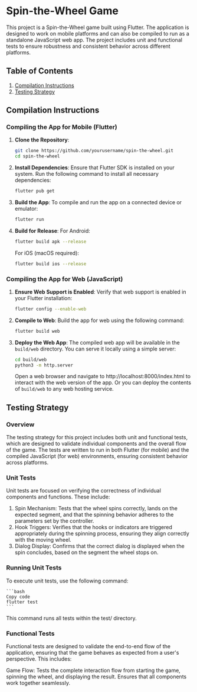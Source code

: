 # Spin-the-Wheel Game

This project is a Spin-the-Wheel game built using Flutter. The application is designed to work on mobile platforms and can also be compiled to run as a standalone JavaScript web app. The project includes unit and functional tests to ensure robustness and consistent behavior across different platforms.

## Table of Contents
1. [Compilation Instructions](#compilation-instructions)
2. [Testing Strategy](#testing-strategy)

## Compilation Instructions

### Compiling the App for Mobile (Flutter)
1. **Clone the Repository**:
    ```bash
    git clone https://github.com/yourusername/spin-the-wheel.git
    cd spin-the-wheel
    ```

2. **Install Dependencies**:
    Ensure that Flutter SDK is installed on your system. Run the following command to install all necessary dependencies:
    ```bash
    flutter pub get
    ```

3. **Build the App**:
    To compile and run the app on a connected device or emulator:
    ```bash
    flutter run
    ```

4. **Build for Release**:
    For Android:
    ```bash
    flutter build apk --release
    ```
    For iOS (macOS required):
    ```bash
    flutter build ios --release
    ```

### Compiling the App for Web (JavaScript)
1. **Ensure Web Support is Enabled**:
    Verify that web support is enabled in your Flutter installation:
    ```bash
    flutter config --enable-web
    ```

2. **Compile to Web**:
    Build the app for web using the following command:
    ```bash
    flutter build web
    ```

3. **Deploy the Web App**:
    The compiled web app will be available in the `build/web` directory. You can serve it locally using a simple server:
    ```bash
    cd build/web
    python3 -m http.server
    ```
    Open a web browser and navigate to http://localhost:8000/index.html to interact with the web version of the app.
    Or you can deploy the contents of `build/web` to any web hosting service.

## Testing Strategy
### Overview
The testing strategy for this project includes both unit and functional tests, which are designed to validate individual components and the overall flow of the game. The tests are written to run in both Flutter (for mobile) and the compiled JavaScript (for web) environments, ensuring consistent behavior across platforms.

### Unit Tests
Unit tests are focused on verifying the correctness of individual components and functions. These include:

1.  Spin Mechanism: Tests that the wheel spins correctly, lands on the expected segment, and that the spinning behavior adheres to the parameters set by the controller.
2.  Hook Triggers: Verifies that the hooks or indicators are triggered appropriately during the spinning process, ensuring they align correctly with the moving wheel.
3.  Dialog Display: Confirms that the correct dialog is displayed when the spin concludes, based on the segment the wheel stops on.

### Running Unit Tests
To execute unit tests, use the following command:

    ```bash
    Copy code
    flutter test
    ```
This command runs all tests within the test/ directory.

### Functional Tests
Functional tests are designed to validate the end-to-end flow of the application, ensuring that the game behaves as expected from a user's perspective. This includes:

Game Flow: Tests the complete interaction flow from starting the game, spinning the wheel, and displaying the result. Ensures that all components work together seamlessly.
